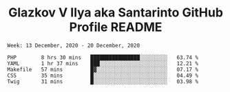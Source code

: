 <h1 align="center">Glazkov V Ilya aka Santarinto GitHub Profile README</h1>

<!--START_SECTION:waka-->
```text
Week: 13 December, 2020 - 20 December, 2020

PHP        8 hrs 30 mins   ████████████████░░░░░░░░░   63.74 % 
YAML       1 hr 37 mins    ███░░░░░░░░░░░░░░░░░░░░░░   12.21 % 
Makefile   57 mins         █▓░░░░░░░░░░░░░░░░░░░░░░░   07.17 % 
CSS        35 mins         █░░░░░░░░░░░░░░░░░░░░░░░░   04.49 % 
Twig       31 mins         █░░░░░░░░░░░░░░░░░░░░░░░░   03.98 % 
```
<!--END_SECTION:waka-->